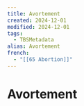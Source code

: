 ```yaml
---
title: Avortement
created: 2024-12-01
modified: 2024-12-01
tags:
  - TBSMetadata
alias: Avortement
french:
  - "[[65 Abortion]]"
---
```

# Avortement
